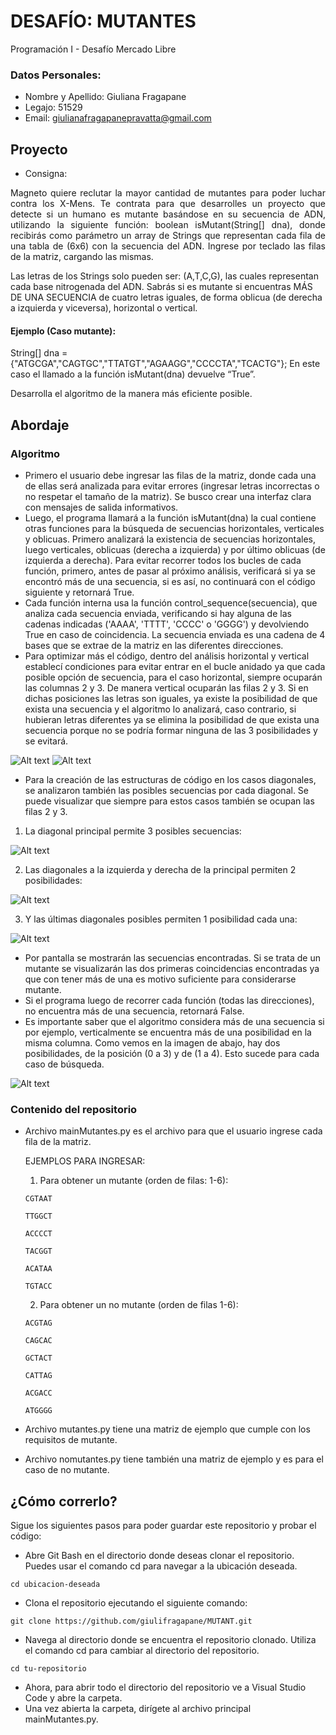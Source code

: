 # DESAFÍO: MUTANTES
Programación I - Desafío Mercado Libre
### Datos Personales:
* Nombre y Apellido: Giuliana Fragapane
* Legajo: 51529
* Email: giulianafragapanepravatta@gmail.com
## Proyecto
* Consigna:
<p align="justify">
Magneto quiere reclutar la mayor cantidad de mutantes para poder luchar contra los X-Mens. Te contrata para que desarrolles un proyecto que detecte si un humano es mutante basándose en su secuencia de ADN, utilizando la siguiente función: boolean isMutant(String[] dna), donde recibirás como parámetro un array de Strings que representan cada fila de una tabla de (6x6) con la secuencia del ADN. Ingrese por teclado las filas de la matriz, cargando las mismas.

Las letras de los Strings solo pueden ser: (A,T,C,G), las cuales representan cada base nitrogenada del ADN.
Sabrás si es mutante si encuentras MÁS DE UNA SECUENCIA de cuatro letras iguales, de forma oblicua (de derecha a izquierda y viceversa), horizontal o vertical.

#### Ejemplo (Caso mutante):
String[] dna = {"ATGCGA","CAGTGC","TTATGT","AGAAGG","CCCCTA","TCACTG"};
En este caso el llamado a la función isMutant(dna) devuelve “True”.

Desarrolla el algoritmo de la manera más eficiente posible.
</p>

## Abordaje
### Algoritmo
- Primero el usuario debe ingresar las filas de la matriz, donde cada una de ellas será analizada para evitar errores (ingresar letras incorrectas o no respetar el tamaño de la matriz). Se busco crear una interfaz clara con mensajes de salida informativos.
- Luego, el programa llamará a la función isMutant(dna) la cual contiene otras funciones para la búsqueda de secuencias horizontales, verticales y oblicuas. Primero analizará la existencia de secuencias horizontales, luego verticales, oblicuas (derecha a izquierda) y por último oblicuas (de izquierda a derecha). Para evitar recorrer todos los bucles de cada función, primero, antes de pasar al próximo análisis, verificará si ya se encontró más de una secuencia, si es así, no continuará con el código siguiente y retornará True.
- Cada función interna usa la función control_sequence(secuencia), que analiza cada secuencia enviada, verificando si hay alguna de las cadenas indicadas ('AAAA', 'TTTT', 'CCCC' o 'GGGG') y devolviendo True en caso de coincidencia. La secuencia enviada es una cadena de 4 bases que se extrae de la matriz en las diferentes direcciones.
- Para optimizar más el código, dentro del análisis horizontal y vertical establecí condiciones para evitar entrar en el bucle anidado ya que cada posible opción de secuencia, para el caso horizontal, siempre ocuparán las columnas 2 y 3. De manera vertical ocuparán las filas 2 y 3.
Si en dichas posiciones las letras son iguales, ya existe la posibilidad de que exista una secuencia y el algoritmo lo analizará, caso contrario, si hubieran letras diferentes ya se elimina la posibilidad de que exista una secuencia porque no se podría formar ninguna de las 3 posibilidades y se evitará.

![Alt text](image.png)
![Alt text](image-1.png)
- Para la creación de las estructuras de código en los casos diagonales, se analizaron también las posibles secuencias por cada diagonal. Se puede visualizar que siempre para estos casos también se ocupan las filas 2 y 3.

1. La diagonal principal permite 3 posibles secuencias:

![Alt text](image-3.png)

2. Las diagonales a la izquierda y derecha de la principal permiten 2 posibilidades:

![Alt text](image-4.png)

3. Y las últimas diagonales posibles permiten 1 posibilidad cada una:

![Alt text](image-5.png)

- Por pantalla se mostrarán las secuencias encontradas. Si se trata de un mutante se visualizarán las dos primeras coincidencias encontradas ya que con tener más de una es motivo suficiente para considerarse mutante.
- Si el programa luego de recorrer cada función (todas las direcciones), no encuentra más de una secuencia, retornará False.
- Es importante saber que el algoritmo considera más de una secuencia si por ejemplo, verticalmente se encuentra más de una posibilidad en la misma columna. Como vemos en la imagen de abajo, hay dos posibilidades, de la posición (0 a 3) y de (1 a 4). Esto sucede para cada caso de búsqueda.

![Alt text](image-2.png)
### Contenido del repositorio
- Archivo mainMutantes.py es el archivo para que el usuario ingrese cada fila de la matriz.

    EJEMPLOS PARA INGRESAR:
    
    1. Para obtener un mutante (orden de filas: 1-6): 
    ```             
    CGTAAT 
    ``` 
    ```
    TTGGCT 
    ```
    ```
    ACCCCT 
    ```
    ```
    TACGGT 
    ```
    ```
    ACATAA 
    ```
    ```
    TGTACC
    ```
    2. Para obtener un no mutante (orden de filas 1-6):
    ```             
    ACGTAG
    ``` 
    ```
    CAGCAC 
    ```
    ```
    GCTACT 
    ```
    ```
    CATTAG 
    ```
    ```
    ACGACC 
    ```
    ```
    ATGGGG
    ```
- Archivo mutantes.py tiene una matriz de ejemplo que cumple con los requisitos de mutante.
- Archivo nomutantes.py tiene también una matriz de ejemplo y es para el caso de no mutante.
## ¿Cómo correrlo?
Sigue los siguientes pasos para poder guardar este repositorio y probar el código:

- Abre Git Bash en el directorio donde deseas clonar el repositorio. 
Puedes usar el comando cd para navegar a la ubicación deseada.
```
cd ubicacion-deseada
```
- Clona el repositorio ejecutando el siguiente comando:
``` 
git clone https://github.com/giulifragapane/MUTANT.git
```
- Navega al directorio donde se encuentra el repositorio clonado. Utiliza el comando cd para cambiar al directorio del repositorio.
``` 
cd tu-repositorio
```
- Ahora, para abrir todo el directorio del repositorio ve a Visual Studio Code y abre la carpeta.
- Una vez abierta la carpeta, dirígete al archivo principal mainMutantes.py.
